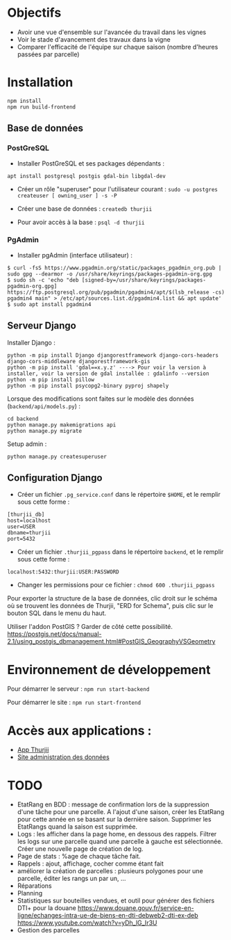 # Objectifs

- Avoir une vue d'ensemble sur l'avancée du travail dans les vignes
- Voir le stade d'avancement des travaux dans la vigne
- Comparer l'efficacité de l'équipe sur chaque saison (nombre d'heures passées par parcelle)


# Installation

```
npm install
npm run build-frontend
```

## Base de données

### PostGreSQL

- Installer PostGreSQL et ses packages dépendants :
```
apt install postgresql postgis gdal-bin libgdal-dev
```

- Créer un rôle "superuser" pour l'utilisateur courant : `sudo -u postgres createuser [ owning_user ] -s -P`

- Créer une base de données : `createdb thurjii`

- Pour avoir accès à la base : `psql -d thurjii`

### PgAdmin

- Installer pgAdmin (interface utilisateur) :
```
$ curl -fsS https://www.pgadmin.org/static/packages_pgadmin_org.pub | sudo gpg --dearmor -o /usr/share/keyrings/packages-pgadmin-org.gpg
$ sudo sh -c 'echo "deb [signed-by=/usr/share/keyrings/packages-pgadmin-org.gpg] https://ftp.postgresql.org/pub/pgadmin/pgadmin4/apt/$(lsb_release -cs) pgadmin4 main" > /etc/apt/sources.list.d/pgadmin4.list && apt update'
$ sudo apt install pgadmin4
```

## Serveur Django

Installer Django :
```
python -m pip install Django djangorestframework django-cors-headers django-cors-middleware djangorestframework-gis
python -m pip install 'gdal==x.y.z' ----> Pour voir la version à installer, voir la version de gdal installée : gdalinfo --version
python -m pip install pillow
python -m pip install psycopg2-binary pyproj shapely
```

Lorsque des modifications sont faites sur le modèle des données (`backend/api/models.py`) :
```
cd backend
python manage.py makemigrations api
python manage.py migrate
```

Setup admin :
```
python manage.py createsuperuser
```

## Configuration Django

- Créer un fichier `.pg_service.conf` dans le répertoire `$HOME`, et le remplir sous cette forme :
```
[thurjii_db]
host=localhost
user=USER
dbname=thurjii
port=5432
```

- Créer un fichier `.thurjii_pgpass` dans le répertoire `backend`, et le remplir sous cette forme :
```
localhost:5432:thurjii:USER:PASSWORD
```
- Changer les permissions pour ce fichier : `chmod 600 .thurjii_pgpass`

Pour exporter la structure de la base de données, clic droit sur le schéma où se trouvent les données de Thurjii, "ERD for Schema", puis clic sur le bouton SQL dans le menu du haut.

Utiliser l'addon PostGIS ? Garder de côté cette possibilité. https://postgis.net/docs/manual-2.1/using_postgis_dbmanagement.html#PostGIS_GeographyVSGeometry

# Environnement de développement

Pour démarrer le serveur : `npm run start-backend`

Pour démarrer le site : `npm run start-frontend`

# Accès aux applications :
- [App Thurjii](http://localhost:8080)
- [Site administration des données](http://localhost:8081/admin)

# TODO
- EtatRang en BDD : message de confirmation lors de la suppression d'une tâche pour une parcelle. A l'ajout d'une saison, créer les EtatRang pour cette année en se basant sur la dernière saison. Supprimer les EtatRangs quand la saison est supprimée.
- Logs : les afficher dans la page home, en dessous des rappels. Filtrer les logs sur une parcelle quand une parcelle à gauche est sélectionnée. Créer une nouvelle page de création de log.
- Page de stats : %age de chaque tâche fait.
- Rappels : ajout, affichage, cocher comme étant fait
- améliorer la création de parcelles : plusieurs polygones pour une parcelle, éditer les rangs un par un, ...
- Réparations
- Planning
- Statistiques sur bouteilles vendues, et outil pour générer des fichiers DTI+ pour la douane
https://www.douane.gouv.fr/service-en-ligne/echanges-intra-ue-de-biens-en-dti-debweb2-dti-ex-deb
https://www.youtube.com/watch?v=yDh_lG_Ir3U
- Gestion des parcelles